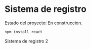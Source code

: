 <h1> Sistema de registro</h1>
Estado del proyecto: En construccion.

``` npm install react ```

Sistema de registro 2
